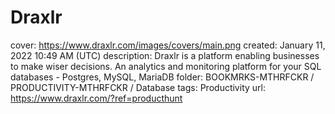 # Draxlr

cover: https://www.draxlr.com/images/covers/main.png
created: January 11, 2022 10:49 AM (UTC)
description: Draxlr is a platform enabling businesses to make wiser decisions. An analytics and monitoring platform for your SQL databases - Postgres, MySQL, MariaDB
folder: BOOKMRKS-MTHRFCKR / PRODUCTIVITY-MTHRFCKR / Database
tags: Productivity
url: https://www.draxlr.com/?ref=producthunt